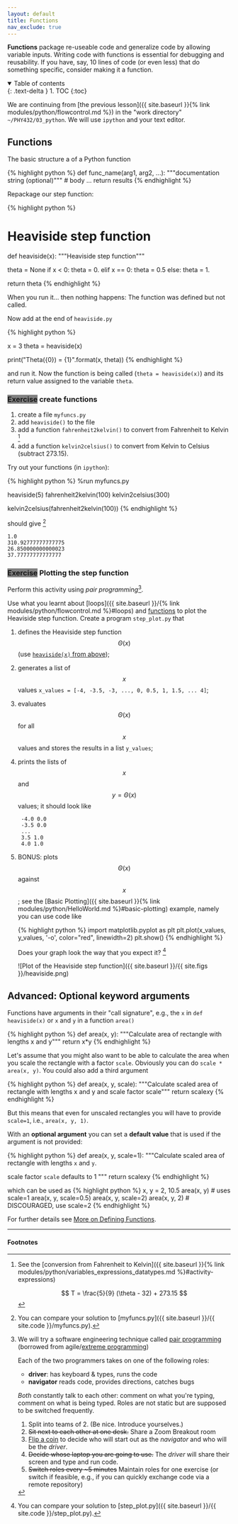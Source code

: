 ```yaml
---
layout: default
title: Functions
nav_exclude: true
---
```


**Functions** package re-useable code and generalize code by allowing
variable inputs. Writing code with functions is essential for
debugging and reusability. If you have, say, 10 lines of code (or even
less) that do something specific, consider making it a function.

<details open markdown="block">
  <summary>
    Table of contents
  </summary>
  {: .text-delta }
1. TOC
{:toc}
</details>


We are continuing from
[the previous lesson]({{ site.baseurl }}{% link modules/python/flowcontrol.md %}) in the "work directory"
`~/PHY432/03_python`. We will use `ipython` and your text editor.



## Functions

The basic structure a of a Python function

{% highlight python %}
def func_name(arg1, arg2, ...):
    """documentation string (optional)"""
    # body
    ...
    return results
{% endhighlight %}

Repackage our step function:

{% highlight python %}
# Heaviside step function

def heaviside(x):
   """Heaviside step function"""

   theta = None
   if x < 0:
      theta = 0.
   elif x == 0:
      theta = 0.5
   else:
      theta = 1.

   return theta
{% endhighlight %}

When you run it... then nothing happens: The function was defined but
not called.

Now add at the end of `heaviside.py`

{% highlight python %}

x = 3
theta = heaviside(x)

print("Theta({0}) = {1}".format(x, theta))
{% endhighlight %}

and run it. Now the function is being called (`theta = heaviside(x)`)
and its return value assigned to the variable `theta`.

### <span class="label" style="background: gray">Exercise</span> create functions

1. create a file `myfuncs.py`
2. add `heaviside()` to the file
3. add a function `fahrenheit2kelvin()` to convert from Fahrenheit to
   Kelvin [^0]
4. add a function `kelvin2celsius()` to convert from Kelvin to Celsius
   (subtract 273.15).
   
Try out your functions (in `ipython`):

{% highlight python %}
%run myfuncs.py

heaviside(5)
fahrenheit2kelvin(100)
kelvin2celsius(300)

kelvin2celsius(fahrenheit2kelvin(100))
{% endhighlight %}

should give [^4]

~~~
1.0
310.92777777777775
26.850000000000023
37.77777777777777
~~~



### <span class="label" style="background: gray">Exercise</span> Plotting the step function

Perform this activity using *pair programming*[^1].

Use what you learnt about [loops]({{ site.baseurl }}/{% link modules/python/flowcontrol.md %}#loops) and
[functions](#functions) to plot the Heaviside step function. Create a
program `step_plot.py` that

1. defines the Heaviside step function $$\Theta(x)$$ 
   (use [`heaviside(x)` from above](#functions));
2. generates a list of $$x$$ values
   `x_values = [-4, -3.5, -3, ..., 0, 0.5, 1, 1.5, ... 4]`;
3. evaluates $$\Theta(x)$$ for all $$x$$ values and stores the results
   in a list `y_values`;
4. prints the lists of $$x$$ and $$y = \Theta(x)$$ values; it should look
   like
   ~~~
	-4.0 0.0
	-3.5 0.0
    ...
    3.5 1.0
	4.0 1.0 
   ~~~
5. BONUS: plots $$\Theta(x)$$ against $$x$$; see the [Basic
   Plotting]({{ site.baseurl }}{% link modules/python/HelloWorld.md
   %}#basic-plotting) example, namely you can use code like
   
   {% highlight python %}
   import matplotlib.pyplot as plt
   plt.plot(x_values, y_values, '-o', color="red", linewidth=2)
   plt.show()
   {% endhighlight %}
   
   Does your graph look the way that you expect it? [^5]

   ![Plot of the Heaviside step function]({{ site.baseurl }}/{{ site.figs }}/heaviside.png)


## Advanced: Optional keyword arguments

Functions have arguments in their "call signature", e.g., the `x` in
`def heaviside(x)` or `x` and `y` in a function `area()`


{% highlight python %}
def area(x, y):
   """Calculate area of rectangle with lengths x and y"""
   return x*y
{% endhighlight %}

Let's assume that you might also want to be able to calculate the area
when you scale the rectangle with a factor `scale`. Obviously you can
do `scale * area(x, y)`. You could also add a third argument

{% highlight python %}
def area(x, y, scale):
   """Calculate scaled area of rectangle with lengths x and y and scale factor scale"""
   return scale*x*y
{% endhighlight %}

But this means that even for unscaled rectangles you will have to
provide `scale=1`, i.e., `area(x, y, 1)`. 

With an **optional argument** you can set a **default value** that is
used if the argument is not provided:

{% highlight python %}
def area(x, y, scale=1):
   """Calculate scaled area of rectangle with lengths `x` and `y`.
   
   scale factor `scale` defaults to 1
   """
   return scale*x*y
{% endhighlight %}

which can be used as
{% highlight python %}
x, y = 2, 10.5
area(x, y)             # uses scale=1
area(x, y, scale=0.5)
area(x, y, scale=2)
area(x, y, 2)          # DISCOURAGED, use scale=2
{% endhighlight %}

For further details see [More on Defining
Functions](https://docs.python.org/3/tutorial/controlflow.html#more-on-defining-functions).



------------------------------------------------------------

#### Footnotes ####

[^0]:

     See the [conversion from Fahrenheit to Kelvin]({{ site.baseurl }}{% link
     modules/python/variables_expressions_datatypes.md %}#activity-expressions)
      
     $$
     T = \frac{5}{9} (\theta - 32) + 273.15
     $$


[^1]:

     We will try a software engineering technique called
     [pair programming](https://guide.agilealliance.org/guide/pairing.html)
     (borrowed from
     agile/[extreme programming](http://www.extremeprogramming.org/))

     Each of the two programmers takes on one of the following roles:
     - **driver**: has keyboard & types, runs the code
     - **navigator** reads code, provides directions, catches bugs

     *Both* constantly talk to each other: comment on what you're
     typing, comment on what is being typed. Roles are not static but
     are supposed to be switched frequently.

         
     1. Split into teams of 2. (Be nice. Introduce yourselves.) 
     2. <strike>Sit next to each other at one desk.</strike> Share a Zoom Breakout room
     3. [Flip a coin](https://www.random.org/coins/?num=1&cur=60-usd.0100c-washington)
        to decide who will start out as the *navigator* and who will
        be the *driver*.     
     4. <strike>Decide whose laptop you are going to use.</strike> The *driver* will share their screen and type and run code.
     5. <strike>Switch roles every ~5 minutes</strike> Maintain roles for one exercise (or switch if feasible, e.g., if you can quickly exchange code via a remote repository)


[^3]:
   
    Do not type the standard Python prompt `>>>`, it is just shown to distinguish input
    from output.

[^4]:

    You can compare your solution to [myfuncs.py]({{ site.baseurl }}/{{ site.code }}/myfuncs.py).

[^5]:

    You can compare your solution to [step_plot.py]({{ site.baseurl }}/{{ site.code }}/step_plot.py).
